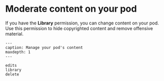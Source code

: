 # Moderate content on your pod

If you have the **Library** permission, you can change content on your pod. Use this permission to hide copyrighted content and remove offensive material.

```{toctree}
---
caption: Manage your pod's content
maxdepth: 1
---

edits
library
delete

```

